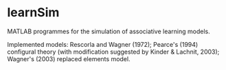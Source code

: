 # learnSim
MATLAB programmes for the simulation of associative learning models.

Implemented models: Rescorla and Wagner (1972); Pearce's (1994) configural theory (with modification suggested by Kinder & Lachnit, 2003); Wagner's (2003) replaced elements model.
